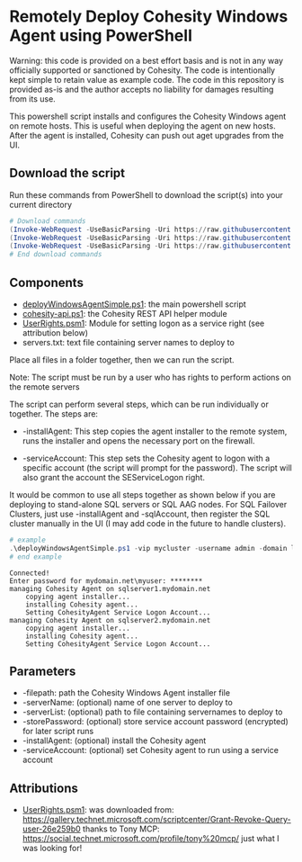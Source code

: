 # Remotely Deploy Cohesity Windows Agent using PowerShell

Warning: this code is provided on a best effort basis and is not in any way officially supported or sanctioned by Cohesity. The code is intentionally kept simple to retain value as example code. The code in this repository is provided as-is and the author accepts no liability for damages resulting from its use.

This powershell script installs and configures the Cohesity Windows agent on remote hosts. This is useful when deploying the agent on new hosts. After the agent is installed, Cohesity can push out aget upgrades from the UI.

## Download the script

Run these commands from PowerShell to download the script(s) into your current directory

```powershell
# Download commands
(Invoke-WebRequest -UseBasicParsing -Uri https://raw.githubusercontent.com/bseltz-cohesity/scripts/master/powershell/deployWindowsAgentSimple/deployWindowsAgentSimple.ps1).content | Out-File deployWindowsAgentSimple.ps1; (Get-Content deployWindowsAgentSimple.ps1) | Set-Content deployWindowsAgentSimple.ps1
(Invoke-WebRequest -UseBasicParsing -Uri https://raw.githubusercontent.com/bseltz-cohesity/scripts/master/powershell/deployWindowsAgentSimple/UserRights.psm1).content | Out-File UserRights.psm1; (Get-Content UserRights.psm1) | Set-Content UserRights.psm1
(Invoke-WebRequest -UseBasicParsing -Uri https://raw.githubusercontent.com/bseltz-cohesity/scripts/master/powershell/cohesity-api/cohesity-api.ps1).content | Out-File cohesity-api.ps1; (Get-Content cohesity-api.ps1) | Set-Content cohesity-api.ps1
# End download commands
```

## Components

* [deployWindowsAgentSimple.ps1](https://raw.githubusercontent.com/bseltz-cohesity/scripts/master/powershell/deployWindowsAgentSimple/deployWindowsAgentSimple.ps1): the main powershell script
* [cohesity-api.ps1](https://raw.githubusercontent.com/bseltz-cohesity/scripts/master/powershell/cohesity-api/cohesity-api.ps1): the Cohesity REST API helper module
* [UserRights.psm1](https://raw.githubusercontent.com/bseltz-cohesity/scripts/master/powershell/deployWindowsAgentSimple/UserRights.psm1): Module for setting logon as a service right (see attribution below)
* servers.txt: text file containing server names to deploy to

Place all files in a folder together, then we can run the script.

Note: The script must be run by a user who has rights to perform actions on the remote servers

The script can perform several steps, which can be run individually or together. The steps are:

* -installAgent: This step copies the agent installer to the remote system, runs the installer and opens the necessary port on the firewall.

* -serviceAccount: This step sets the Cohesity agent to logon with a specific account (the script will prompt for the password). The script will also grant the account the SEServiceLogon right.

It would be common to use all steps together as shown below if you are deploying to stand-alone SQL servers or SQL AAG nodes. For SQL Failover Clusters, just use -installAgent and -sqlAccount, then register the SQL cluster manually in the UI (I may add code in the future to handle clusters).

```powershell
# example
.\deployWindowsAgentSimple.ps1 -vip mycluster -username admin -domain local -serverList .\sqlServers.txt -installAgent -serviceAccount mydomain.net\myuser
# end example
```

```text
Connected!
Enter password for mydomain.net\myuser: ********
managing Cohesity Agent on sqlserver1.mydomain.net
    copying agent installer...
    installing Cohesity agent...
    Setting CohesityAgent Service Logon Account...
managing Cohesity Agent on sqlserver2.mydomain.net
    copying agent installer...
    installing Cohesity agent...
    Setting CohesityAgent Service Logon Account...
```

## Parameters

* -filepath: path the Cohesity Windows Agent installer file
* -serverName: (optional) name of one server to deploy to
* -serverList: (optional) path to file containing servernames to deploy to
* -storePassword: (optional) store service account password (encrypted) for later script runs
* -installAgent: (optional) install the Cohesity agent
* -serviceAccount: (optional) set Cohesity agent to run using a service account

## Attributions

* [UserRights.psm1](https://raw.githubusercontent.com/bseltz-cohesity/scripts/master/powershell/deployWindowsAgentSimple/UserRights.psm1): was downloaded from: <https://gallery.technet.microsoft.com/scriptcenter/Grant-Revoke-Query-user-26e259b0> thanks to Tony MCP: <https://social.technet.microsoft.com/profile/tony%20mcp/> just what I was looking for!
